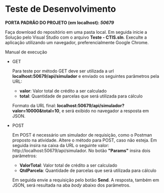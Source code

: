 # Teste de Desenvolvimento

**PORTA PADRÃO DO PROJETO (em localhost): _50679_**

Faça download do repositório em uma pasta local. Em seguida inicie a Solução pelo Visual Studio com o arquivo **Teste - CTIS.sln**. Execulte a aplicação utilizando um navegador, preferencialmente Google Chrome.

Manual de execução
- GET

  Para teste por método GET deve ser utilizada a url **localhost:50679/api/simulador** e enviado os seguintes parâmetros pela URL:
  - **valor**: Valor total de crédito a ser calculado
  - **total**: Quantidade de parcelas que será utilizada para cálculo
  
  Formato da URL final: **localhost:50679/api/simulador?valor=10000&total=10**, e será exibido no navegador a resposta em JSON.



- POST

  Em POST é necessário um simulador de requisição, como o Postman proposto na atividade. Altere o método para POST, caso não esteja. Em seguida insira na caixa da URL o seguinte valor: http://localhost:50679/api/simulador. No botão **"Params"** insira dois parâmetros:
  - **ValorTotal**: Valor total de crédito a ser calculado
  - **QtdParcela**: Quantidade de parcelas que será utilizada para cálculo
  
  Em seguida envie a requisição pelo botão **Send**. A resposta, também em JSON, será resultada na aba *body* abaixo dos parâmetros.
